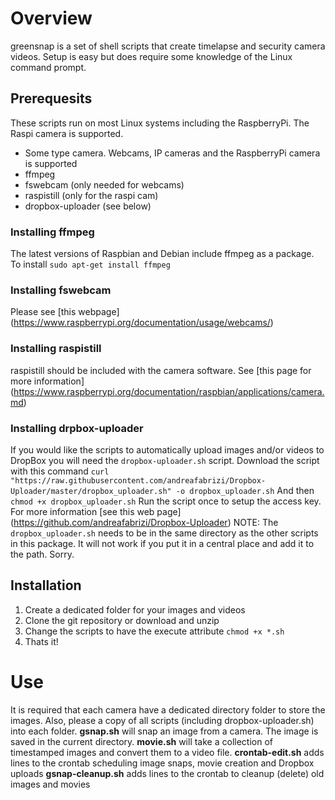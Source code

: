 # Overview
greensnap is a set of shell scripts that create timelapse and security camera videos. Setup is easy but does require some knowledge of the Linux command prompt.

## Prerequesits
These scripts run on most Linux systems including the RaspberryPi. The Raspi camera is supported.
- Some type camera. Webcams, IP cameras and the RaspberryPi camera is supported
- ffmpeg
- fswebcam (only needed for webcams)
- raspistill (only for the raspi cam)
- dropbox-uploader (see below)

### Installing ffmpeg
The latest versions of Raspbian and Debian include ffmpeg as a package. To install
`sudo apt-get install ffmpeg`

### Installing fswebcam
Please see [this webpage] (https://www.raspberrypi.org/documentation/usage/webcams/)

### Installing raspistill
raspistill should be included with the camera software. See [this page for more information] (https://www.raspberrypi.org/documentation/raspbian/applications/camera.md)

### Installing drpbox-uploader
If you would like the scripts to automatically upload images and/or videos to DropBox you will need the `dropbox-uploader.sh` script. Download the script with this command
`curl "https://raw.githubusercontent.com/andreafabrizi/Dropbox-Uploader/master/dropbox_uploader.sh" -o dropbox_uploader.sh`
And then 
`chmod +x dropbox_uploader.sh`
Run the script once to setup the access key. For more information [see this web page] (https://github.com/andreafabrizi/Dropbox-Uploader)
NOTE: The `dropbox_uploader.sh` needs to be in the same directory as the other scripts in this package. It will not work if you put it in a central place and add it to the path. Sorry.

## Installation
1. Create a dedicated folder for your images and videos
1. Clone the git repository or download and unzip
1. Change the scripts to have the execute attribute `chmod +x *.sh`
1. Thats it!

# Use
It is required that each camera have a dedicated directory folder to store the images. Also, please a copy of all scripts (including dropbox-uploader.sh) into each folder.
**gsnap.sh** will snap an image from a camera. The image is saved in the current directory.
**movie.sh** will take a collection of timestamped images and convert them to a video file.
**crontab-edit.sh** adds lines to the crontab scheduling image snaps, movie creation and Dropbox uploads
**gsnap-cleanup.sh** adds lines to the crontab to cleanup (delete) old images and movies
